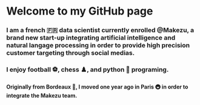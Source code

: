 # Welcome to my GitHub page

### I am a french 🇫🇷 data scientist currently enrolled @Makezu, a brand new start-up integrating artificial intelligence and natural langage processing in order to provide high precision customer targeting through social medias.

### I enjoy football ⚽, chess ♟️, and python 🐍 programing.

#### Originally from Bordeaux 🍷, I moved one year ago in Paris 🚇 in order to integrate the Makezu team.

